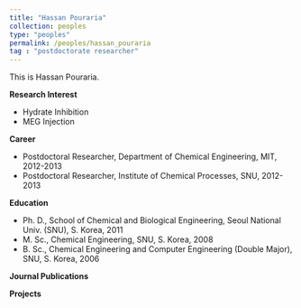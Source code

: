 ```yaml
---
title: "Hassan Pouraria"
collection: peoples
type: "peoples"
permalink: /peoples/hassan_pouraria
tag : "postdoctorate researcher"
---
```


This is Hassan Pouraria.

**Research Interest**
- Hydrate Inhibition
- MEG Injection

**Career**
- Postdoctoral Researcher, Department of Chemical Engineering, MIT, 2012-2013
- Postdoctoral Researcher, Institute of Chemical Processes, SNU, 2012-2013

**Education**
- Ph. D., School of Chemical and Biological Engineering, Seoul National Univ. (SNU), S. Korea, 2011
- M. Sc., Chemical Engineering, SNU, S. Korea, 2008
- B. Sc., Chemical Engineering and Computer Engineering (Double Major), SNU, S. Korea, 2006

**Journal Publications**

**Projects**
